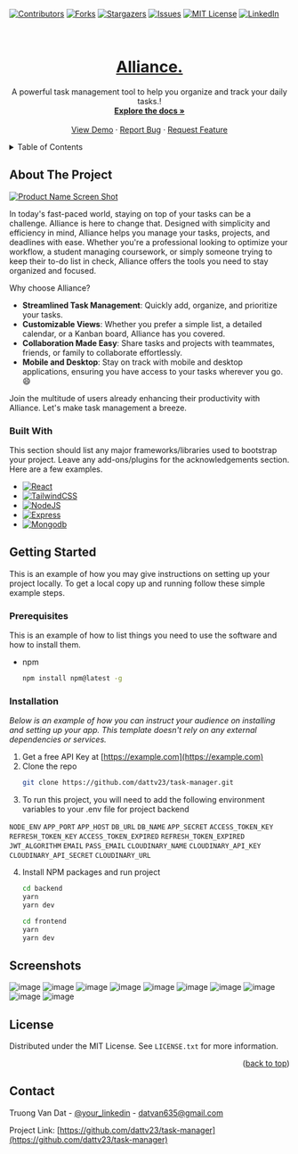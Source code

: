<a name="readme-top"></a>

[![Contributors][contributors-shield]][contributors-url]
[![Forks][forks-shield]][forks-url]
[![Stargazers][stars-shield]][stars-url]
[![Issues][issues-shield]][issues-url]
[![MIT License][license-shield]][license-url]
[![LinkedIn][linkedin-shield]][linkedin-url]

<br />
<div align="center">
   <a href="https://github.com/dattv23/task-manager">
    <h1>Alliance.</h1>
  </a>

  <p align="center">
     A powerful task management tool to help you organize and track your daily tasks.!
    <br />
    <a href="https://github.com/dattv23/task-manager"><strong>Explore the docs »</strong></a>
    <br />
    <br />
    <a href="https://github.com/dattv23/task-manager">View Demo</a>
    ·
    <a href="https://github.com/dattv23/task-manager/issues">Report Bug</a>
    ·
    <a href="https://github.com/dattv23/task-manager/issues">Request Feature</a>
  </p>
</div>
<details>
  <summary>Table of Contents</summary>
  <ol>
    <li>
      <a href="#about-the-project" style={}>About The Project</a>
      <ul>
        <li><a href="#built-with">Built With</a></li>
      </ul>
    </li>
    <li>
      <a href="#getting-started">Getting Started</a>
      <ul>
        <li><a href="#prerequisites">Prerequisites</a></li>
        <li><a href="#installation">Installation</a></li>
      </ul>
    </li>
    <li><a href="#screenshots">Screenshots</a></li>
    <li><a href="#license">License</a></li>
    <li><a href="#contact">Contact</a></li>
  </ol>
</details>


<!-- ABOUT THE PROJECT -->
## About The Project

[![Product Name Screen Shot][product-screenshot]](https://example.com)

In today's fast-paced world, staying on top of your tasks can be a challenge. Alliance is here to change that. Designed with simplicity and efficiency in mind, Alliance helps you manage your tasks, projects, and deadlines with ease. Whether you're a professional looking to optimize your workflow, a student managing coursework, or simply someone trying to keep their to-do list in check, Alliance offers the tools you need to stay organized and focused.

Why choose Alliance?
* **Streamlined Task Management**: Quickly add, organize, and prioritize your tasks.
* **Customizable Views**: Whether you prefer a simple list, a detailed calendar, or a Kanban board, Alliance has you covered.
* **Collaboration Made Easy**: Share tasks and projects with teammates, friends, or family to collaborate effortlessly.
* **Mobile and Desktop**: Stay on track with mobile and desktop applications, ensuring you have access to your tasks wherever you go. :smile:

Join the multitude of users already enhancing their productivity with Alliance. Let's make task management a breeze.

### Built With

This section should list any major frameworks/libraries used to bootstrap your project. Leave any add-ons/plugins for the acknowledgements section. Here are a few examples.

* [![React][React.js]][React-url]
* [![TailwindCSS][Tailwindcss.com]][React-url]
* [![NodeJS][Nodejs.org]][NodeJS-url]
* [![Express][Expressjs.com]][Express-url]
* [![Mongodb][Mongodb.com]][Mongodb-url]


<!-- GETTING STARTED -->
## Getting Started

This is an example of how you may give instructions on setting up your project locally.
To get a local copy up and running follow these simple example steps.

### Prerequisites

This is an example of how to list things you need to use the software and how to install them.
* npm
  ```sh
  npm install npm@latest -g
  ```

### Installation

_Below is an example of how you can instruct your audience on installing and setting up your app. This template doesn't rely on any external dependencies or services._

1. Get a free API Key at [https://example.com](https://example.com)
2. Clone the repo
   ```sh
   git clone https://github.com/dattv23/task-manager.git
   ```
3. To run this project, you will need to add the following environment variables to your .env file for project backend

`NODE_ENV`
`APP_PORT`
`APP_HOST`
`DB_URL`
`DB_NAME`
`APP_SECRET`
`ACCESS_TOKEN_KEY`
`REFRESH_TOKEN_KEY`
`ACCESS_TOKEN_EXPIRED`
`REFRESH_TOKEN_EXPIRED`
`JWT_ALGORITHM`
`EMAIL`
`PASS_EMAIL`
`CLOUDINARY_NAME`
`CLOUDINARY_API_KEY`
`CLOUDINARY_API_SECRET`
`CLOUDINARY_URL`


4. Install NPM packages and run project
   ```sh
   cd backend
   yarn
   yarn dev
   ```
    ```sh
   cd frontend
   yarn
   yarn dev
   ```

    
<!-- Screenshots -->
## Screenshots
![image](https://github.com/dattv23/task-manager/assets/94770505/246f0eea-7a36-43f4-96d3-d283d86c93df)
![image](https://github.com/dattv23/task-manager/assets/94770505/293e87e7-7e88-413d-87df-bd4f4861a414)
![image](https://github.com/dattv23/task-manager/assets/94770505/bf5fa937-1dc1-4b9d-ad00-5821a8442386)
![image](https://github.com/dattv23/task-manager/assets/94770505/0388e191-e74e-4caf-bb0d-5e5f78df72bf)
![image](https://github.com/dattv23/task-manager/assets/94770505/c42063cf-2489-4976-b19c-7db5299b4412)
![image](https://github.com/dattv23/task-manager/assets/94770505/6d199e55-5869-40c1-bb9e-7463b99a090b)
![image](https://github.com/dattv23/task-manager/assets/94770505/76bacf8e-a298-4ace-af35-507d17e6e788)
![image](https://github.com/dattv23/task-manager/assets/94770505/cf581e26-a4d2-441c-88f5-807b963c789c)
![image](https://github.com/dattv23/task-manager/assets/94770505/7d1f1ea6-34da-41f8-ba7c-a42985ca5902)
![image](https://github.com/dattv23/task-manager/assets/94770505/70686047-4997-41f4-b4c8-d8e5ad76c9ec)


<!-- LICENSE -->
## License

Distributed under the MIT License. See `LICENSE.txt` for more information.

<p align="right">(<a href="#readme-top">back to top</a>)</p>


<!-- CONTACT -->
## Contact

Truong Van Dat - [@your_linkedin](https://linkedin/in/soicodonnn/) - datvan635@gmail.com

Project Link: [https://github.com/dattv23/task-manager](https://github.com/dattv23/task-manager)


<!-- MARKDOWN LINKS & IMAGES -->
<!-- https://www.markdownguide.org/basic-syntax/#reference-style-links -->
[contributors-shield]: https://img.shields.io/github/contributors/othneildrew/Best-README-Template.svg?style=for-the-badge
[contributors-url]: https://github.com/othneildrew/Best-README-Template/graphs/contributors
[forks-shield]: https://img.shields.io/github/forks/othneildrew/Best-README-Template.svg?style=for-the-badge
[forks-url]: https://github.com/othneildrew/Best-README-Template/network/members
[stars-shield]: https://img.shields.io/github/stars/othneildrew/Best-README-Template.svg?style=for-the-badge
[stars-url]: https://github.com/othneildrew/Best-README-Template/stargazers
[issues-shield]: https://img.shields.io/github/issues/othneildrew/Best-README-Template.svg?style=for-the-badge
[issues-url]: https://github.com/othneildrew/Best-README-Template/issues
[license-shield]: https://img.shields.io/github/license/othneildrew/Best-README-Template.svg?style=for-the-badge
[license-url]: https://github.com/othneildrew/Best-README-Template/blob/master/LICENSE.txt
[linkedin-shield]: https://img.shields.io/badge/-LinkedIn-black.svg?style=for-the-badge&logo=linkedin&colorB=555
[linkedin-url]: https://linkedin.com/in/othneildrew
[product-screenshot]: https://i.imgur.com/TMaSRLx.png

[React.js]: https://img.shields.io/badge/React-20232A?style=for-the-badge&logo=react&logoColor=61DAFB
[React-url]: https://reactjs.org/
[Tailwindcss.com]: https://img.shields.io/badge/Tailwind_CSS-38B2AC?style=for-the-badge&logo=tailwind-css&logoColor=white
[Tailwind-url]: https://tailwindcss.com/
[Nodejs.org]: https://img.shields.io/badge/Node.js-43853D?style=for-the-badge&logo=node.js&logoColor=white
[NodeJS-url]: https://nodejs.org/
[Expressjs.com]: https://img.shields.io/badge/Express.js-000000?style=for-the-badge&logo=express&logoColor=white
[Express-url]: https://expressjs.com/
[Mongodb.com]: https://img.shields.io/badge/MongoDB-4EA94B?style=for-the-badge&logo=mongodb&logoColor=white
[Mongodb-url]: https://mongodb.com/
